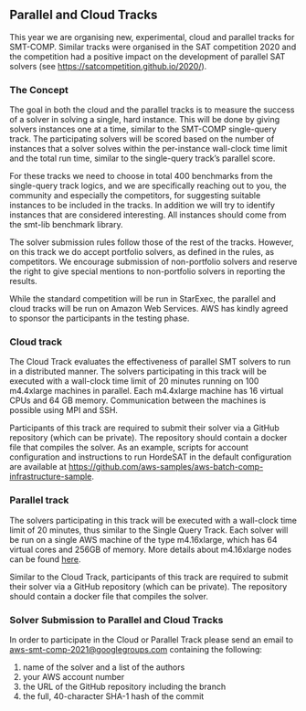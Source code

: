 ## Parallel and Cloud Tracks

This year we are organising new, experimental, cloud and parallel tracks
for SMT-COMP.  Similar tracks were organised in the SAT competition 2020
and the competition had a positive impact on the development of parallel
SAT solvers (see <https://satcompetition.github.io/2020/>).

### The Concept

The goal in both the cloud and the parallel tracks is to measure the
success of a solver in solving a single, hard instance.  This will be done by
giving solvers instances one at a time, similar to the SMT-COMP single-query
track.  The participating solvers will be scored based on the number of
instances that a solver solves within the per-instance wall-clock time limit
and the total run time, similar to the single-query track’s parallel score.

For these tracks we need to choose in total 400 benchmarks from the
single-query track logics, and we are specifically reaching out to you, the
community and especially the competitors, for suggesting suitable instances to
be included in the tracks.  In addition we will try to identify instances that
are considered interesting.  All instances should come from the smt-lib
benchmark library.

The solver submission rules follow those of the rest of the tracks.  However,
on this track we do accept portfolio solvers, as defined in the rules, as
competitors.  We encourage submission of non-portfolio solvers and reserve the
right to give special mentions to non-portfolio solvers in reporting the
results.

While the standard competition will be run in StarExec, the parallel and cloud
tracks will be run on Amazon Web Services.  AWS has kindly agreed to sponsor
the participants in the testing phase.

### Cloud track

The Cloud Track evaluates the effectiveness of parallel SMT solvers to run in a
distributed manner.  The solvers participating in this track will be executed
with a wall-clock time limit of 20 minutes running on 100 m4.4xlarge machines
in parallel. Each m4.4xlarge machine has 16 virtual CPUs and 64 GB memory.
Communication between the machines is possible using MPI and SSH.

Participants of this track are required to submit their solver via a GitHub
repository (which can be private). The repository should contain a docker file
that compiles the solver.  As an example, scripts for account configuration and
instructions to run HordeSAT in the default configuration are available at
<https://github.com/aws-samples/aws-batch-comp-infrastructure-sample>.


### Parallel track

The solvers participating in this track will be executed with a wall-clock time
limit of 20 minutes, thus similar to the Single Query Track.  Each solver will
be run on a single AWS machine of the type m4.16xlarge, which has 64 virtual
cores and 256GB of memory. More details about m4.16xlarge nodes can be found
[here](https://aws.amazon.com/about-aws/whats-new/2016/09/introducing-new-m4-instance-size-m4-16xlarge-and-new-region-availability-of-m4-instances/).

Similar to the Cloud Track, participants of this track are required to submit
their solver via a GitHub repository (which can be private). The repository
should contain a docker file that compiles the solver.

### Solver Submission to Parallel and Cloud Tracks

In order to participate in the Cloud or Parallel Track please send an email to
<aws-smt-comp-2021@googlegroups.com> containing the following:
 1. name of the solver and a list of the authors
 2. your AWS account number
 3. the URL of the GitHub repository including the branch
 4. the full, 40-character SHA-1 hash of the commit

